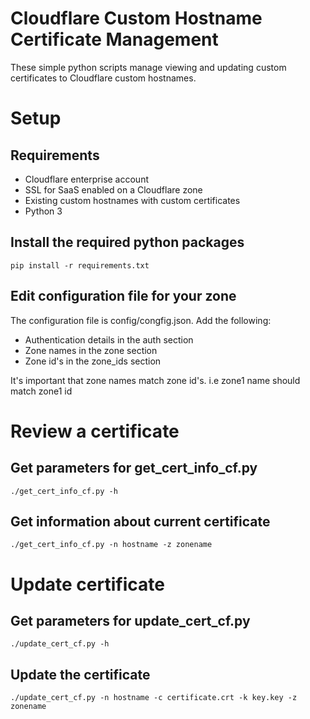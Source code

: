 # Cloudflare Custom Hostname Certificate Management
These simple python scripts manage viewing and updating custom certificates to Cloudflare custom hostnames. 

# Setup

## Requirements

* Cloudflare enterprise account
* SSL for SaaS enabled on a Cloudflare zone
* Existing custom hostnames with custom certificates
* Python 3

## Install the required python packages
`pip install -r requirements.txt`

## Edit configuration file for your zone

The configuration file is config/congfig.json. Add the following:

* Authentication details in the auth section
* Zone names in the zone section
* Zone id's in the zone_ids section

It's important that zone names match zone id's. i.e zone1 name should match zone1 id

# Review a certificate

## Get parameters for get_cert_info_cf.py
`./get_cert_info_cf.py -h`

## Get information about current certificate
`./get_cert_info_cf.py -n hostname -z zonename`

# Update certificate

## Get parameters for update_cert_cf.py
`./update_cert_cf.py -h`

## Update the certificate
`./update_cert_cf.py -n hostname -c certificate.crt -k key.key -z zonename`
